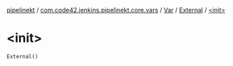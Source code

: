 [pipelinekt](../../../index.md) / [com.code42.jenkins.pipelinekt.core.vars](../../index.md) / [Var](../index.md) / [External](index.md) / [&lt;init&gt;](./-init-.md)

# &lt;init&gt;

`External()`